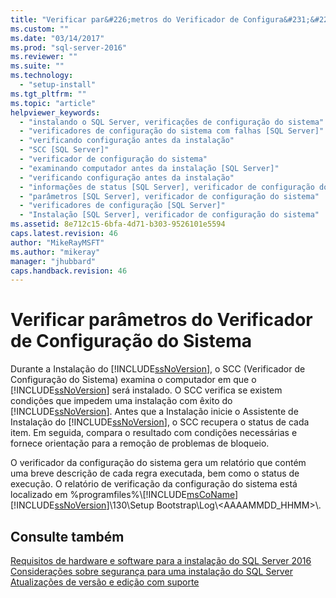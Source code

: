 ```yaml
---
title: "Verificar par&#226;metros do Verificador de Configura&#231;&#227;o do Sistema | Microsoft Docs"
ms.custom: ""
ms.date: "03/14/2017"
ms.prod: "sql-server-2016"
ms.reviewer: ""
ms.suite: ""
ms.technology: 
  - "setup-install"
ms.tgt_pltfrm: ""
ms.topic: "article"
helpviewer_keywords: 
  - "instalando o SQL Server, verificações de configuração do sistema"
  - "verificadores de configuração do sistema com falhas [SQL Server]"
  - "verificando configuração antes da instalação"
  - "SCC [SQL Server]"
  - "verificador de configuração do sistema"
  - "examinando computador antes da instalação [SQL Server]"
  - "verificando configuração antes da instalação"
  - "informações de status [SQL Server], verificador de configuração do sistema"
  - "parâmetros [SQL Server], verificador de configuração do sistema"
  - "verificadores de configuração [SQL Server]"
  - "Instalação [SQL Server], verificador de configuração do sistema"
ms.assetid: 8e712c15-6bfa-4d71-b303-9526101e5594
caps.latest.revision: 46
author: "MikeRayMSFT"
ms.author: "mikeray"
manager: "jhubbard"
caps.handback.revision: 46
---
```

# Verificar par&#226;metros do Verificador de Configura&#231;&#227;o do Sistema
  Durante a Instalação do [!INCLUDE[ssNoVersion](../../includes/ssnoversion-md.md)], o SCC (Verificador de Configuração do Sistema) examina o computador em que o [!INCLUDE[ssNoVersion](../../includes/ssnoversion-md.md)] será instalado. O SCC verifica se existem condições que impedem uma instalação com êxito do [!INCLUDE[ssNoVersion](../../includes/ssnoversion-md.md)]. Antes que a Instalação inicie o Assistente de Instalação do [!INCLUDE[ssNoVersion](../../includes/ssnoversion-md.md)], o SCC recupera o status de cada item. Em seguida, compara o resultado com condições necessárias e fornece orientação para a remoção de problemas de bloqueio.  
  
 O verificador da configuração do sistema gera um relatório que contém uma breve descrição de cada regra executada, bem como o status de execução. O relatório de verificação da configuração do sistema está localizado em %programfiles%\\[!INCLUDE[msCoName](../../includes/msconame-md.md)][!INCLUDE[ssNoVersion](../../includes/ssnoversion-md.md)]\130\Setup Bootstrap\Log\\<AAAAMMDD_HHMM>\\.  
  
## Consulte também  
 [Requisitos de hardware e software para a instalação do SQL Server 2016](../../sql-server/install/hardware-and-software-requirements-for-installing-sql-server-2016.md)   
 [Considerações sobre segurança para uma instalação do SQL Server](../../sql-server/install/security-considerations-for-a-sql-server-installation.md)   
 [Atualizações de versão e edição com suporte](../../database-engine/install-windows/supported-version-and-edition-upgrades.md)  
  
  